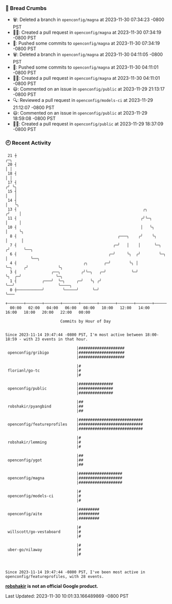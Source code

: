 ### 🍞 Bread Crumbs

 * 🗑: Deleted a branch in `openconfig/magna` at 2023-11-30 07:34:23 -0800 PST
 * ✍🏼: Created a pull request in `openconfig/magna` at 2023-11-30 07:34:19 -0800 PST
 * 🚢: Pushed some commits to `openconfig/magna` at 2023-11-30 07:34:19 -0800 PST
 * 🗑: Deleted a branch in `openconfig/magna` at 2023-11-30 04:11:05 -0800 PST
 * 🚢: Pushed some commits to `openconfig/magna` at 2023-11-30 04:11:01 -0800 PST
 * ✍🏼: Created a pull request in `openconfig/magna` at 2023-11-30 04:11:01 -0800 PST
 * 😃: Commented on an issue in `openconfig/public` at 2023-11-29 21:13:17 -0800 PST
 * 🔍: Reviewed a pull request in  `openconfig/models-ci` at 2023-11-29 21:12:07 -0800 PST
 * 😃: Commented on an issue in `openconfig/public` at 2023-11-29 18:59:08 -0800 PST
 * ✍🏼: Created a pull request in `openconfig/public` at 2023-11-29 18:37:09 -0800 PST

### 🕘 Recent Activity
```
 21 ┼                                                                            ╭─╮
 20 ┤                                                                            │ │
 18 ┤                                                                            │ │
 17 ┤                                                                           ╭╯ ╰╮
 15 ┤                                                                           │   │
 14 ┤                                                                           │   ╰╮
 13 ┤                                                       ╭╮                 ╭╯    │
 11 ┤                                                      ╭╯╰─╮               │     │
 10 ┤                                                      │   ╰╮              │     ╰╮
  8 ┤                                            ╭───╮    ╭╯    ╰╮             │      │
  7 ┤                                          ╭─╯   │    │      ╰─╮          ╭╯      ╰──╮
  6 ┤                                        ╭─╯     ╰╮  ╭╯        ╰─╮        │          ╰──╮
  4 ┤                             ╭╮       ╭─╯        ╰╮ │           ╰─╮     ╭╯             ╰╮
  3 ┤               ╭──╮         ╭╯╰─╮   ╭─╯           ╰─╯             ╰╮  ╭─╯               ╰─╮
  1 ┤           ╭───╯  ╰─╮     ╭─╯   ╰╮ ╭╯                              ╰──╯                   ╰────╮
  0 ┼───────────╯        ╰─────╯      ╰─╯                                                           ╰───
    +───────+───────+───────+───────+───────+───────+───────+───────+───────+───────+───────+───────+────
  00:00   02:00   04:00   06:00   08:00   10:00   12:00   14:00   16:00   18:00   20:00   22:00   00:00   

						Commits by Hour of Day


Since 2023-11-14 19:47:44 -0800 PST, I'm most active between 18:00-18:59 - with 23 events in that hour.

```



```
                               |####################
 openconfig/gribigo            |####################
                               |####################

                               |#
 florianl/go-tc                |#
                               |#

                               |###############
 openconfig/public             |###############
                               |###############

                               |##
 robshakir/pyangbind           |##
                               |##

                               |############################
 openconfig/featureprofiles    |############################
                               |############################

                               |#
 robshakir/lemming             |#
                               |#

                               |##
 openconfig/ygot               |##
                               |##

                               |###################
 openconfig/magna              |###################
                               |###################

                               |#
 openconfig/models-ci          |#
                               |#

                               |#########
 openconfig/aite               |#########
                               |#########

                               |#
 willscott/go-vestaboard       |#
                               |#

                               |#
 uber-go/nilaway               |#
                               |#



Since 2023-11-14 19:47:44 -0800 PST, I've been most active in openconfig/featureprofiles, with 28 events.

```
**[robshakir](mailto:robjs@google.com) is not an official Google product.**  


Last Updated: 2023-11-30 10:01:33.166489869 -0800 PST
